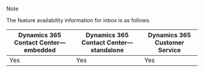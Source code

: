 > [!NOTE]
> The feature availability information for inbox is as follows.
>
> | Dynamics 365 Contact Center&mdash;embedded | Dynamics 365 Contact Center&mdash;standalone | Dynamics 365 Customer Service |
> |----------|----------|----------|
> | Yes   | Yes   | Yes   |